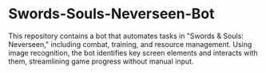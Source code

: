 # Swords-Souls-Neverseen-Bot
This repository contains a bot that automates tasks in "Swords &amp; Souls: Neverseen," including combat, training, and resource management. Using image recognition, the bot identifies key screen elements and interacts with them, streamlining game progress without manual input.
